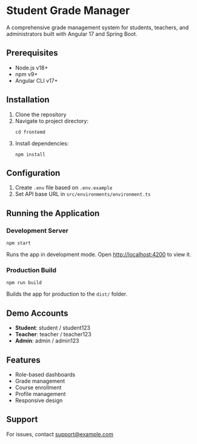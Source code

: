 # Student Grade Manager

A comprehensive grade management system for students, teachers, and administrators built with Angular 17 and Spring Boot.

## Prerequisites
- Node.js v18+
- npm v9+
- Angular CLI v17+

## Installation
1. Clone the repository
2. Navigate to project directory:
   ```
   cd frontemd
   ```
3. Install dependencies:
   ```
   npm install
   ```

## Configuration
1. Create `.env` file based on `.env.example`
2. Set API base URL in `src/environments/environment.ts`

## Running the Application

### Development Server
```
npm start
```

Runs the app in development mode. Open [http://localhost:4200](http://localhost:4200) to view it.

### Production Build
```
npm run build
```

Builds the app for production to the `dist/` folder.

## Demo Accounts
- **Student**: student / student123
- **Teacher**: teacher / teacher123
- **Admin**: admin / admin123

## Features
- Role-based dashboards
- Grade management
- Course enrollment
- Profile management
- Responsive design

## Support
For issues, contact support@example.com
